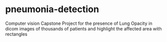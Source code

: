 # pneumonia-detection
Computer vision Capstone Project for the presence of Lung Opacity in dicom images of thousands of patients and highlight the affected area with rectangles
